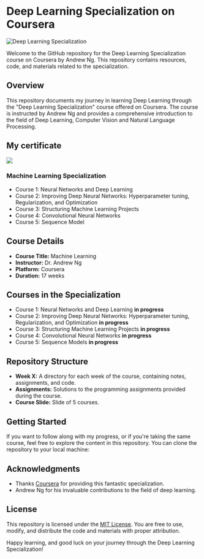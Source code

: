 # Deep Learning Specialization on Coursera
![Deep Learning Specialization](https://miro.medium.com/v2/resize:fit:2000/1*U4bbdzQF9Gzi7qn_P0S92g.png)

Welcome to the GitHub repository for the Deep Learning Specialization course on Coursera by Andrew Ng. This repository contains resources, code, and materials related to the specialization.
## Overview

This repository documents my journey in learning Deep Learning through the "Deep Learning Specialization" course offered on Coursera. The course is instructed by Andrew Ng and provides a comprehensive introduction to the field of Deep Learning, Computer Vision and Natural Language Processing.
## My certificate
![](https://s3.amazonaws.com/coursera_assets/meta_images/generated/CERTIFICATE_LANDING_PAGE/CERTIFICATE_LANDING_PAGE~NBUWLRXTGXTE/CERTIFICATE_LANDING_PAGE~NBUWLRXTGXTE.jpeg)
### Machine Learning Specialization 

- Course 1: Neural Networks and Deep Learning
- Course 2: Improving Deep Neural Networks: Hyperparameter tuning, Regularization, and Optimization
- Course 3: Structuring Machine Learning Projects
- Course 4: Convolutional Neural Networks
- Course 5: Sequence Model
## Course Details

- **Course Title:** Machine Learning
- **Instructor:** Dr. Andrew Ng
- **Platform:** Coursera
- **Duration:** 17 weeks
## Courses in the Specialization

- Course 1: Neural Networks and Deep Learning **in progress**
- Course 2: Improving Deep Neural Networks: Hyperparameter tuning, Regularization, and Optimization **in progress**
- Course 3: Structuring Machine Learning Projects **in progress**
- Course 4: Convolutional Neural Networks **in progress**
- Course 5: Sequence Models **in progress**
  
## Repository Structure

- **Week X:** A directory for each week of the course, containing notes, assignments, and code.
- **Assignments:** Solutions to the programming assignments provided during the course.
- **Course Slide:** Slide of 5 courses.


## Getting Started

If you want to follow along with my progress, or if you're taking the same course, feel free to explore the content in this repository. You can clone the repository to your local machine:

## Acknowledgments
- Thanks [Coursera](https://www.coursera.org/specializations/deep-learning) for providing this fantastic specialization.
- Andrew Ng for his invaluable contributions to the field of deep learning.

## License
This repository is licensed under the [MIT License](LICENSE). You are free to use, modify, and distribute the code and materials with proper attribution.

Happy learning, and good luck on your journey through the Deep Learning Specialization!

